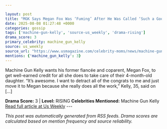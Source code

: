 ```yaml
---

layout: post
title: "MGK Says Megan Fox Was ‘Fuming’ After He Was Called ‘Such a Good Dad’"
date: 2025-08-08 01:27:48 +0000
categories: gossip
tags: ['machine-gun-kelly', 'source-us_weekly', 'drama-rising']
drama_score: 3
primary_celebrity: machine_gun_kelly
source: us_weekly
source_url: "https://www.usmagazine.com/celebrity-moms/news/machine-gun-kelly-claims-such-a-good-dad-comment-upset-megan-fox/"
mentions: {'machine_gun_kelly': 3}
---
```


Machine Gun Kelly wants his former fiancée and coparent, Megan Fox, to get well-earned credit for all she does to take care of their 4-month-old daughter. “It’s awesome. I want to detract all of the congrats to me and just move it to Megan because she really does all the work,” Kelly, 35, said on […]

**Drama Score:** 3 | **Level:** RISING **Celebrities Mentioned:** Machine Gun Kelly [Read full article at Us Weekly](https://www.usmagazine.com/celebrity-moms/news/machine-gun-kelly-claims-such-a-good-dad-comment-upset-megan-fox/) --- 

*This post was automatically generated from RSS feeds. Drama scores are calculated based on mention frequency and source reliability.*
